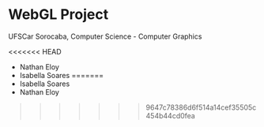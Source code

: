 # WebGL Project
UFSCar Sorocaba, Computer Science - Computer Graphics

<<<<<<< HEAD
- Nathan Eloy
- Isabella Soares
=======
- Isabella Soares
- Nathan Eloy
>>>>>>> 9647c78386d6f514a14cef35505c454b44cd0fea
